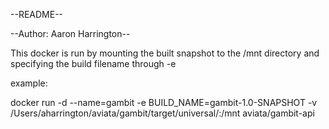 --README--

--Author: Aaron Harrington--

This docker is run by mounting the built snapshot to the /mnt directory and specifying the build filename through -e

example:

docker run -d --name=gambit -e BUILD_NAME=gambit-1.0-SNAPSHOT  -v /Users/aharrington/aviata/gambit/target/universal/:/mnt aviata/gambit-api